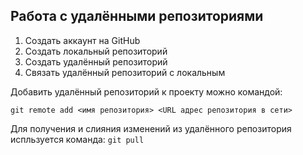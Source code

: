 ## Работа с удалёнными репозиториями
1. Создать аккаунт на GitHub
2. Создать локальный репозиторий
3. Создать удалённый репозиторий
4. Связать удалённый репозиторий с локальным

Добавить удалённый репозиторий к проекту можно командой:

```
git remote add <имя репозитория> <URL адрес репозитория в сети>
```
Для получения и слияния изменений из удалённого репозитория испльзуется команда: `git pull`
